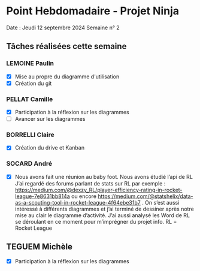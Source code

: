 # Point Hebdomadaire - Projet Ninja

Date : Jeudi 12 septembre 2024
Semaine n° 2

## Tâches réalisées cette semaine

### LEMOINE Paulin

- [x] Mise au propre du diagramme d'utilisation
- [x] Création du git

### PELLAT Camille

- [x] Participation à la réflexion sur les diagrammes
- [ ] Avancer sur les diagrammes

### BORRELLI Claire
- [x] Création du drive et Kanban
      
### SOCARD André

- [x] Nous avons fait une réunion au baby foot. Nous avons étudié l’api de RL J’ai regardé des forums parlant de stats sur RL  par exemple : https://medium.com/@dexzy_RL/player-efficiency-rating-in-rocket-league-7e8631bb814a ou encore https://medium.com/@statshelix/data-as-a-scouting-tool-in-rocket-league-4f64ebe31b7 .
 On s’est aussi intéressé à différents diagrammes et j’ai terminé de dessiner après notre mise au clair le diagramme d’activité.
J’ai aussi analysé les Word de RL se déroulant en ce moment pour m’imprégner du projet info.
 RL = Rocket League

## TEGUEM Michèle

- [x] Participation à la réflexion sur les diagrammes
